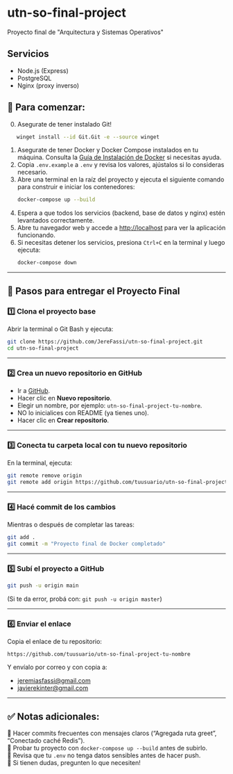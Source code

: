 # utn-so-final-project

Proyecto final de "Arquitectura y Sistemas Operativos"

## Servicios

- Node.js (Express)
- PostgreSQL
- Nginx (proxy inverso)

## 🚀 Para comenzar:

0. Asegurate de tener instalado Git!

```bash
   winget install --id Git.Git -e --source winget
```

1. Asegurate de tener Docker y Docker Compose instalados en tu máquina. Consulta la [Guía de Instalación de Docker](docs/0.InstalacionDocker.md) si necesitas ayuda.
2. Copia `.env.example` a `.env` y revisa los valores, ajústalos si lo consideras necesario.
3. Abre una terminal en la raíz del proyecto y ejecuta el siguiente comando para construir e iniciar los contenedores:
   ```bash
   docker-compose up --build
   ```
4. Espera a que todos los servicios (backend, base de datos y nginx) estén levantados correctamente.
5. Abre tu navegador web y accede a [http://localhost](http://localhost) para ver la aplicación funcionando.
6. Si necesitas detener los servicios, presiona `Ctrl+C` en la terminal y luego ejecuta:
   ```bash
   docker-compose down
   ```

---

## 📝 Pasos para entregar el Proyecto Final

### 1️⃣ Clona el proyecto base

Abrir la terminal o Git Bash y ejecuta:

```bash
git clone https://github.com/JereFassi/utn-so-final-project.git
cd utn-so-final-project
```

---

### 2️⃣ Crea un nuevo repositorio en GitHub

- Ir a [GitHub](https://github.com).
- Hacer clic en **Nuevo repositorio**.
- Elegir un nombre, por ejemplo: `utn-so-final-project-tu-nombre`.
- NO lo inicialices con README (ya tienes uno).
- Hacer clic en **Crear repositorio**.

---

### 3️⃣ Conecta tu carpeta local con tu nuevo repositorio

En la terminal, ejecuta:

```bash
git remote remove origin
git remote add origin https://github.com/tuusuario/utn-so-final-project-tu-nombre.git
```

---

### 4️⃣ Hacé commit de los cambios

Mientras o después de completar las tareas:

```bash
git add .
git commit -m "Proyecto final de Docker completado"
```

---

### 5️⃣ Subí el proyecto a GitHub

```bash
git push -u origin main
```

(Si te da error, probá con: `git push -u origin master`)

---

### 6️⃣ Enviar el enlace

Copia el enlace de tu repositorio:

```
https://github.com/tuusuario/utn-so-final-project-tu-nombre
```

Y envíalo por correo y con copia a:

- jeremiasfassi@gmail.com
- javierekinter@gmail.com

---

## ✅ Notas adicionales:

🔹 Hacer commits frecuentes con mensajes claros (“Agregada ruta greet”, “Conectado caché Redis”).  
🔹 Probar tu proyecto con `docker-compose up --build` antes de subirlo.  
🔹 Revisa que tu `.env` no tenga datos sensibles antes de hacer push.  
🔹 Si tienen dudas, pregunten lo que necesiten!

